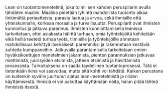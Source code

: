 Lean on tuotantomenetelmä, joka toimii sen kahden peruspilarin avulla tähdäten maaliin. Maalina pidetään lyhintä mahdollista 
tuotanto aikaa tinkimättä periaatteista, parasta laatua ja arvoa, sekä ihmisille että yhteiskunnalle, korkeaa moraalia ja
turvallisuutta. Peruspilarit ovat ihmisten kunnioitus ja jatkuva parannus. Ihmisten kunnioittamisella leanissa tarkoitetaan, ettei
asiakasta häiritä turhaan, omia työntekijöitä kehitetään eikä heillä teetetä turhaa työtä, tiimieille ja työntekijöille annetaan
mahdollisuus kehittyä itsenäisesti paremmiksi ja rakennetaan kestäviä suhteita kumppaneihin. Jatkuvalla parantamisella tarkoitetaan
omien hyväksikoettujen menetelmien jakamista, pienten parannuksien jatkuvaa miettimistä, juurisyiden etsimistä, jätteen etsimistä
ja hävittämistä prosessista. Tarkoituksena on saada täydellinen tuotantoprosessi. Tätä ei tietenkään ikinä voi saavuttaa, mutta
sitä kohti voi tähdätä. Kaiken perustana on kuitenkin syvälle juurtunut ajatus lean-menetelmistä ja niiden käyttämisestä. Ihmisiä
ei voi pakottaa käyttämään näitä, halun pitää lähteä ihmisistä itsestä. 
